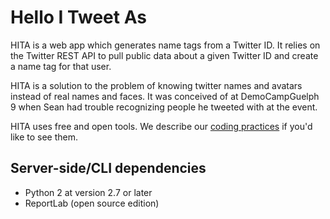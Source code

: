 # Hello I Tweet As

HITA is a web app which generates name tags from a Twitter ID.  It relies on the Twitter REST API to pull public data about a given Twitter ID and create a name tag for that user.

HITA is a solution to the problem of knowing twitter names and avatars instead of real names and faces.  It was conceived of at DemoCampGuelph 9 when Sean had trouble recognizing people he tweeted with at the event.

HITA uses free and open tools. We describe our [coding practices](https://github.com/seanyo/Hello-I-Tweet-As/wiki/Coding-Practices "Hello I Tweet As Coding Practices") if you'd like to see them.

## Server-side/CLI dependencies

* Python 2 at version 2.7 or later
* ReportLab (open source edition)
